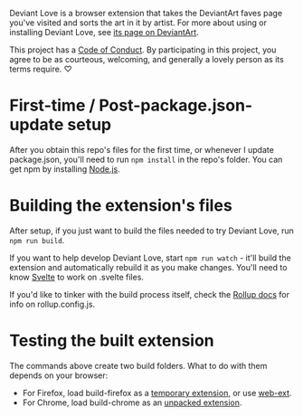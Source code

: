 Deviant Love is a browser extension that takes the DeviantArt faves page you've visited and sorts the art in it by artist. For more about using or installing Deviant Love, see [its page on DeviantArt](http://fav.me/d2my13o).

This project has a [Code of Conduct](CODE_OF_CONDUCT.md). By participating in this project, you agree to be as courteous, welcoming, and generally a lovely person as its terms require. ♡

# First-time / Post-package.json-update setup

After you obtain this repo's files for the first time, or whenever I update package.json, you'll need to run `npm install` in the repo's folder. You can get npm by installing [Node.js](https://nodejs.org/).

# Building the extension's files

After setup, if you just want to build the files needed to try Deviant Love, run `npm run build`.

If you want to help develop Deviant Love, start `npm run watch` - it'll build the extension and automatically rebuild it as you make changes. You'll need to know [Svelte](https://svelte.dev/) to work on .svelte files.

If you'd like to tinker with the build process itself, check the [Rollup docs](https://rollupjs.org/configuration-options/) for info on rollup.config.js.

# Testing the built extension

The commands above create two build folders. What to do with them depends on your browser:

* For Firefox, load build-firefox as a [temporary extension](https://developer.mozilla.org/en-US/Add-ons/WebExtensions/Temporary_Installation_in_Firefox), or use [web-ext](https://extensionworkshop.com/documentation/develop/getting-started-with-web-ext/).
* For Chrome, load build-chrome as an [unpacked extension](https://developer.chrome.com/docs/extensions/get-started/tutorial/hello-world#load-unpacked).